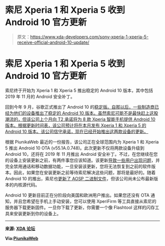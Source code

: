 # 索尼 Xperia 1 和 Xperia 5 收到 Android 10 官方更新

> 原文：<https://www.xda-developers.com/sony-xperia-1-xperia-5-receive-official-android-10-update/>

# 索尼 Xperia 1 和 Xperia 5 收到 Android 10 官方更新

索尼终于开始为 Xperia 1 和 Xperia 5 推出稳定的 Android 10 版本，其中包括 2019 年 11 月的 Android 安全补丁。

回到今年 9 月，谷歌正式推出了 Android 10 的[稳定版。自那以后，一些制造商已经为他们的设备推出了稳定的 Android 10 版本。虽然索尼可能不是最快赶上这股潮流的，但该公司上个月向 T2 承诺将为 8 款 Xperia 智能手机提供 Android 10 版本。根据更新时间表，该公司预计将在本月发布 Xperia 1 和 Xperia 5 的 Android 10 版本。该公司信守承诺，现在已经开始推出这两款设备的更新。](https://www.xda-developers.com/google-releases-stable-android-10-for-pixel-smartphones/)

根据 PiunikaWeb 最近的一份报告，该公司正在全球范围内为 Xperia 1 和 Xperia 5 推出 Android 10 OTA (v55.1A.0.748)。此次更新不仅将两款设备升级到 Android 10，还将在 2019 年 11 月推出 Android 安全补丁。不过，在您继续在您的设备上安装更新之前，有两件事您应该知道。该更新[导致一些用户出现问题](https://talk.sonymobile.com/t5/Xperia-1/55-1-A-0-748/m-p/1396678/highlight/true#M4343)，并完全禁用通话和移动数据功能，一旦安装该更新，您将无法恢复到之前的软件版本。因此，如果您在安装更新之前等待索尼解决这些问题，那将是最好的。随着 Android 10 的推出，索尼也[更新了 AOSP 二进制文件](https://developer.sony.com/develop/open-devices/latest-updates)，但该公司尚未公布最新版本的内核源代码。

Android 10 更新目前正在分阶段向美国和欧洲用户推出。如果您还没有 OTA 通知，并且您希望在手机上手动安装，您可以使用 XperiFirm 等工具直接从索尼的服务器下载更新固件。一旦你下载了更新，你需要一个像 Flashtool 这样的闪存工具来安装更新到你的设备上。

* * *

**来源: [XDA 论坛](https://forum.xda-developers.com/xperia-1/how-to/android-10-update-t4014729)**

**Via:[PiunikaWeb](https://piunikaweb.com/2019/12/05/xperia-1-5-android-10-stable/)**